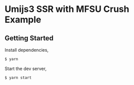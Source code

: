 # Umijs3 SSR with MFSU Crush Example

## Getting Started

Install dependencies,

```bash
$ yarn
```

Start the dev server,

```bash
$ yarn start
```
